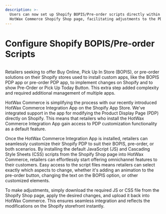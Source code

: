 ```yaml
---
description: >-
  Users can now set up Shopify BOPIS/Pre-order scripts directly within the
  HotWax Commerce Shopify Shop page, facilitating adjustments to the PDP.
---
```


# Configure Shopify BOPIS/Pre-order Scripts

<figure><img src="https://www.hotwax.co/hubfs/Shopify%20Scripts-1.png" alt=""><figcaption></figcaption></figure>

&#x20;

Retailers seeking to offer Buy Online, Pick Up In Store (BOPIS), or pre-order solutions on their Shopify stores used to install custom apps, like the BOPIS PDP app or pre-order PDP app, to implement changes on Shopify and to show Pre-Order or Pick Up Today Button. This extra step added complexity and required additional management of multiple apps.

HotWax Commerce is simplifying the process with our recently introduced HotWax Commerce Integration App on the Shopify App Store. We've integrated support in the app for modifying the Product Display Page (PDP) directly on  Shopify. This means that retailers who install the HotWax Commerce Integration App gain access to PDP customization functionality as a default feature.

Once the HotWax Commerce Integration App is installed, retailers can seamlessly customize their Shopify PDP to suit their BOPIS, pre-order, or both scenarios. By installing the default JavaScript (JS) and Cascading Style Sheets (CSS) scripts from the Shopify Shop page into HotWax Commerce, retailers can effortlessly start offering omnichannel features to their customers. Easy access to the script files means retailers can select exactly which aspects to change, whether it's adding an animation to the pre-order button, changing the text on the BOPIS option, or other customized elements.

To make adjustments, simply download the required JS or CSS file from the Shopify Shop page, apply the desired changes, and upload it back into HotWax Commerce. This ensures seamless integration and reflects the modifications on the Shopify storefront instantly.
